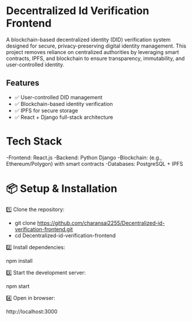 # Decentralized Id Verification Frontend

A blockchain-based decentralized identity (DID) verification system designed for secure, privacy-preserving digital identity management. This project removes reliance on centralized authorities by leveraging smart contracts, IPFS, and blockchain to ensure transparency, immutability, and user-controlled identity.


## Features  
- ✅ User-controlled DID management  
- ✅ Blockchain-based identity verification  
- ✅ IPFS for secure storage  
- ✅ React + Django full-stack architecture  


# Tech Stack
-Frontend: React.js
-Backend: Python Django
-Blockchain: (e.g., Ethereum/Polygon) with smart contracts
-Databases: PostgreSQL + IPFS


# 📦 Setup & Installation

1️⃣ Clone the repository:

- git clone https://github.com/charansai2255/Decentralized-id-verification-frontend.git
- cd Decentralized-id-verification-frontend

2️⃣ Install dependencies:

npm install


3️⃣ Start the development server:

npm start


4️⃣ Open in browser:

http://localhost:3000




